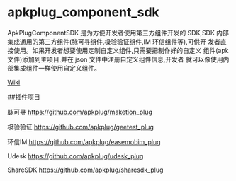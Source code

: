 # apkplug_component_sdk

ApkPlugComponentSDK 是为方便开发者使用第三方组件开发的 SDK,SDK 内部 集成通用的第三方组件(脉可寻组件,极验验证组件,IM 环信组件等),可供开 发者直接使用。如果开发者想要使用定制自定义组件,只需要把制作好的自定义 组件(apk 文件)添加到主项目,并在 json 文件中注册自定义组件信息,开发者 就可以像使用内部集成组件一样使用自定义组件。

[Wiki](https://github.com/apkplug/apkplug_component_sdk/wiki/apkplug-component-sdk)

##插件项目


脉可寻
<https://github.com/apkplug/maketion_plug>

极验验证
<https://github.com/apkplug/geetest_plug>

环信IM
<https://github.com/apkplug/easemobim_plug>

Udesk
<https://github.com/apkplug/udesk_plug>


ShareSDK
<https://github.com/apkplug/sharesdk_plug>

